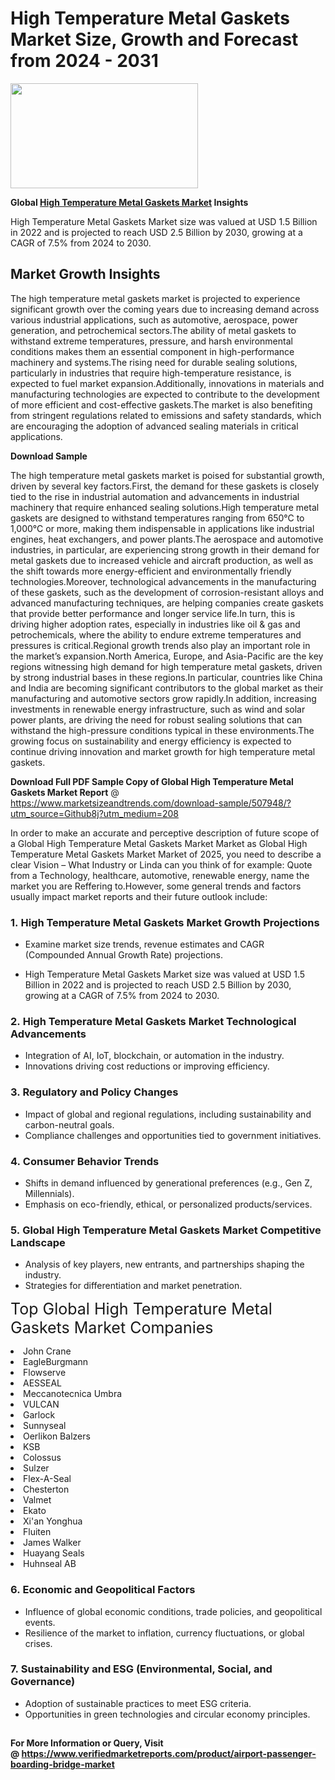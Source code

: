 <H1>High Temperature Metal Gaskets Market Size, Growth and Forecast from 2024 - 2031</H1><img class="aligncenter size-medium wp-image-584254" src="https://thirdeyenews.in/wp-content/uploads/2024/09/Global-Market-Research-300x168.jpeg" alt="" width="300" height="168" /><p><strong>Global&nbsp;<a href="https://www.marketsizeandtrends.com/download-sample/507948/?utm_source=Github8j?utm_medium=208">High Temperature Metal Gaskets Market</a> Insights</strong></p><p>High Temperature Metal Gaskets Market size was valued at USD 1.5 Billion in 2022 and is projected to reach USD 2.5 Billion by 2030, growing at a CAGR of 7.5% from 2024 to 2030.</p><p><h2>Market Growth Insights</h2> <p>The high temperature metal gaskets market is projected to experience significant growth over the coming years due to increasing demand across various industrial applications, such as automotive, aerospace, power generation, and petrochemical sectors.The ability of metal gaskets to withstand extreme temperatures, pressure, and harsh environmental conditions makes them an essential component in high-performance machinery and systems.The rising need for durable sealing solutions, particularly in industries that require high-temperature resistance, is expected to fuel market expansion.Additionally, innovations in materials and manufacturing technologies are expected to contribute to the development of more efficient and cost-effective gaskets.The market is also benefiting from stringent regulations related to emissions and safety standards, which are encouraging the adoption of advanced sealing materials in critical applications.</p> <p><strong>Download Sample</strong></p> <p>The high temperature metal gaskets market is poised for substantial growth, driven by several key factors.First, the demand for these gaskets is closely tied to the rise in industrial automation and advancements in industrial machinery that require enhanced sealing solutions.High temperature metal gaskets are designed to withstand temperatures ranging from 650°C to 1,000°C or more, making them indispensable in applications like industrial engines, heat exchangers, and power plants.The aerospace and automotive industries, in particular, are experiencing strong growth in their demand for metal gaskets due to increased vehicle and aircraft production, as well as the shift towards more energy-efficient and environmentally friendly technologies.Moreover, technological advancements in the manufacturing of these gaskets, such as the development of corrosion-resistant alloys and advanced manufacturing techniques, are helping companies create gaskets that provide better performance and longer service life.In turn, this is driving higher adoption rates, especially in industries like oil & gas and petrochemicals, where the ability to endure extreme temperatures and pressures is critical.Regional growth trends also play an important role in the market’s expansion.North America, Europe, and Asia-Pacific are the key regions witnessing high demand for high temperature metal gaskets, driven by strong industrial bases in these regions.In particular, countries like China and India are becoming significant contributors to the global market as their manufacturing and automotive sectors grow rapidly.In addition, increasing investments in renewable energy infrastructure, such as wind and solar power plants, are driving the need for robust sealing solutions that can withstand the high-pressure conditions typical in these environments.The growing focus on sustainability and energy efficiency is expected to continue driving innovation and market growth for high temperature metal gaskets.<p><span class=""><strong>Download Full PDF Sample Copy of Global High Temperature Metal Gaskets Market Report</strong> @ <a href="https://www.marketsizeandtrends.com/download-sample/507948/?utm_source=Github8j?utm_medium=208" target="_blank">https://www.marketsizeandtrends.com/download-sample/507948/?utm_source=Github8j?utm_medium=208</a></span></p><p>In order to make an accurate and perceptive description of future scope of a Global&nbsp;High Temperature Metal Gaskets Market Market as Global&nbsp;High Temperature Metal Gaskets Market Market of 2025, you need to describe a clear Vision &ndash; What Industry or Linda can you think of for example: Quote from a Technology, healthcare, automotive, renewable energy, name the market you are Reffering to.However, some general trends and factors usually impact market reports and their future outlook include:</p><h3>1.&nbsp;<strong>High Temperature Metal Gaskets Market Growth Projections</strong></h3><ul><li>Examine market size trends, revenue estimates and CAGR (Compounded Annual Growth Rate) projections.</li><li><p>High Temperature Metal Gaskets Market size was valued at USD 1.5 Billion in 2022 and is projected to reach USD 2.5 Billion by 2030, growing at a CAGR of 7.5% from 2024 to 2030.</p></li></ul><h3>2.&nbsp;<strong>High Temperature Metal Gaskets Market Technological Advancements</strong></h3><ul><li>Integration of AI, IoT, blockchain, or automation in the industry.</li><li>Innovations driving cost reductions or improving efficiency.</li></ul><h3>3.&nbsp;<strong>Regulatory and Policy Changes</strong></h3><ul><li>Impact of global and regional regulations, including sustainability and carbon-neutral goals.</li><li>Compliance challenges and opportunities tied to government initiatives.</li></ul><h3>4.&nbsp;<strong>Consumer Behavior Trends</strong></h3><ul><li>Shifts in demand influenced by generational preferences (e.g., Gen Z, Millennials).</li><li>Emphasis on eco-friendly, ethical, or personalized products/services.</li></ul><h3>5.&nbsp;<strong>Global High Temperature Metal Gaskets Market Competitive Landscape</strong></h3><ul><li>Analysis of key players, new entrants, and partnerships shaping the industry.</li><li>Strategies for differentiation and market penetration.</li></ul><p data-pm-slice="1 1 []"><span style="color: inherit; font-family: inherit; font-size: 25px;">Top Global High Temperature Metal Gaskets Market Companies</span></p><div class="" data-test-id=""><p><li>John Crane</li><li> EagleBurgmann</li><li> Flowserve</li><li> AESSEAL</li><li> Meccanotecnica Umbra</li><li> VULCAN</li><li> Garlock</li><li> Sunnyseal</li><li> Oerlikon Balzers</li><li> KSB</li><li> Colossus</li><li> Sulzer</li><li> Flex-A-Seal</li><li> Chesterton</li><li> Valmet</li><li> Ekato</li><li> Xi'an Yonghua</li><li> Fluiten</li><li> James Walker</li><li> Huayang Seals</li><li> Huhnseal AB</li></p></div><h3>6.&nbsp;<strong>Economic and Geopolitical Factors</strong></h3><ul><li>Influence of global economic conditions, trade policies, and geopolitical events.</li><li>Resilience of the market to inflation, currency fluctuations, or global crises.</li></ul><h3>7.&nbsp;<strong>Sustainability and ESG (Environmental, Social, and Governance)</strong></h3><ul><li>Adoption of sustainable practices to meet ESG criteria.</li><li>Opportunities in green technologies and circular economy principles.</li></ul><h2><strong style="font-size: 14px;">For More Information or Query, Visit @&nbsp;</strong><a style="background-color: #ffffff; font-size: 14px;" href="https://www.marketsizeandtrends.com/report/high-temperature-metal-gaskets-market/" target="_blank">https://www.verifiedmarketreports.com/product/airport-passenger-boarding-bridge-market</a></h2>